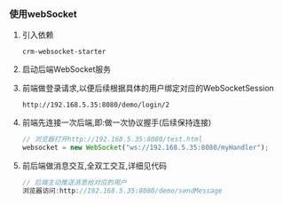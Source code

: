 ### 使用webSocket

1. 引入依赖

   `crm-websocket-starter`
   
2. 启动后端WebSocket服务


3. 前端做登录请求,以便后续根据具体的用户绑定对应的WebSocketSession

   `http://192.168.5.35:8080/demo/login/2`
   
   
4. 前端先连接一次后端,即:做一次协议握手(后续保持连接)

   ```javascript
   // 浏览器打开http://192.168.5.35:8080/test.html
   websocket = new WebSocket("ws://192.168.5.35:8080/myHandler");
   ```
 
5. 前后端做消息交互,全双工交互,详细见代码

   ```javascript
   // 后端主动推送消息给对应的用户
   浏览器访问:http://192.168.5.35:8080/demo/sendMessage

   ```